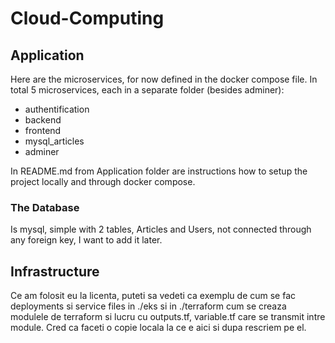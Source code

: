 # Cloud-Computing

## Application

Here are the microservices, for now defined in the docker compose file. 
In total 5 microservices, each in a separate folder (besides adminer):
- authentification
- backend
- frontend
- mysql_articles
- adminer

In README.md from Application folder are instructions how to setup the project locally and through docker compose.

### The Database
Is mysql, simple with 2 tables, Articles and Users, not connected through any foreign key, I want to add it later.

## Infrastructure

Ce am folosit eu la licenta, puteti sa vedeti ca exemplu de cum se fac deployments si service files in ./eks si 
in ./terraform cum se creaza modulele de terraform si lucru cu outputs.tf, variable.tf care se transmit intre module.
Cred ca faceti o copie locala la ce e aici si dupa rescriem pe el.